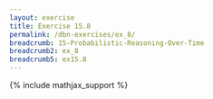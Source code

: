 ```yaml
---
layout: exercise
title: Exercise 15.8
permalink: /dbn-exercises/ex_8/
breadcrumb: 15-Probabilistic-Reasoning-Over-Time
breadcrumb2: ex_8
breadcrumb5: ex15.8
---
```


{% include mathjax_support %}


